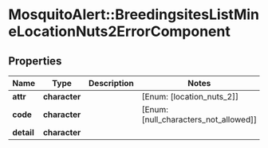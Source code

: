 # MosquitoAlert::BreedingsitesListMineLocationNuts2ErrorComponent


## Properties
Name | Type | Description | Notes
------------ | ------------- | ------------- | -------------
**attr** | **character** |  | [Enum: [location_nuts_2]] 
**code** | **character** |  | [Enum: [null_characters_not_allowed]] 
**detail** | **character** |  | 


